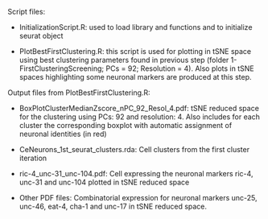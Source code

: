 Script files:

- InitializationScript.R: used to load library and functions and to initialize seurat object

- PlotBestFirstClustering.R: this script is used for plotting in tSNE space using best clustering parameters found  in previous step (folder 1-FirstClusteringScreening; PCs = 92; Resolution = 4). Also plots in tSNE spaces highlighting some neuronal markers are produced at this step.


Output files from PlotBestFirstClustering.R:

- BoxPlotClusterMedianZscore_nPC_92_Resol_4.pdf: tSNE reduced space for the clustering using PCs: 92 and resolution: 4. Also includes for each cluster the corresponding boxplot with automatic assignment of neuronal identities (in red)

- CeNeurons_1st_seurat_clusters.rda: Cell clusters from the first cluster iteration

- ric-4_unc-31_unc-104.pdf: Cell expressing the neuronal markers ric-4, unc-31 and unc-104 plotted in tSNE reduced space

- Other PDF files: Combinatorial expression for neuronal markers unc-25, unc-46, eat-4, cha-1 and unc-17 in tSNE reduced space. 
